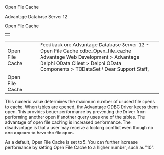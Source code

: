 Open File Cache




Advantage Database Server 12  

Open File Cache

|  |
| --- |
|  |

|  |  |  |  |  |
| --- | --- | --- | --- | --- |
| Open File Cache |  |  | Feedback on: Advantage Database Server 12 - Open File Cache odbc\_Open\_file\_cache Advantage Web Development > Advantage Delphi OData Client > Delphi OData Components > TODataSet / Dear Support Staff, |  |
| Open File Cache |  |  |  |  |

This numeric value determines the maximum number of unused file opens to cache. When tables are opened, the Advantage ODBC Driver keeps them open. This provides better performance by preventing the Driver from performing another open if another query uses one of the tables. The advantage of open file caching is increased performance. The disadvantage is that a user may receive a locking conflict even though no one appears to have the file open.

As a default, Open File Cache is set to 5. You can further increase performance by setting Open File Cache to a higher number, such as "10".